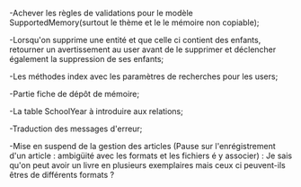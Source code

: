 -Achever les règles de validations pour le modèle SupportedMemory(surtout le thème et le le mémoire non copiable);

-Lorsqu'on supprime une entité et que celle ci contient des enfants, retourner un avertissement au user avant de le supprimer et déclencher également la suppression de ses enfants;

-Les méthodes index avec les paramètres de recherches pour les users;

-Partie fiche de dépôt de mémoire;

-La table SchoolYear à introduire aux relations;

-Traduction des messages d'erreur;

-Mise en suspend de la gestion des articles (Pause sur l'enrégistrement d'un article : ambigüité avec les formats et les fichiers é y associer) : Je sais qu'on peut avoir un livre en plusieurs exemplaires mais ceux ci peuvent-ils êtres de différents formats ?
